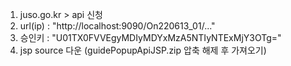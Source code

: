 1. juso.go.kr > api 신청
2. url(ip) : "http://localhost:9090/On220613_01/..."
3. 승인키 : "U01TX0FVVEgyMDIyMDYxMzA5NTIyNTExMjY3OTg="
4. jsp source 다운 (guidePopupApiJSP.zip 압축 해제 후 가져오기)